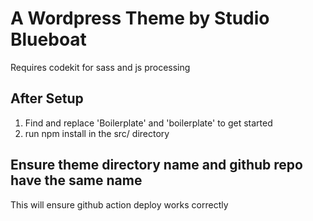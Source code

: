 # A Wordpress Theme by Studio Blueboat

Requires codekit for sass and js processing

## After Setup
1. Find and replace 'Boilerplate' and 'boilerplate' to get started
2. run npm install in the src/ directory


## Ensure theme directory name and github repo have the same name
This will ensure github action deploy works correctly
